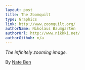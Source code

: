 ```yaml
---
layout: post
title: The Zoomquilt
type: Graphics
link: http://www.zoomquilt.org/
authorName: Nikolaus Baumgarten
authorUrl: http://www.nikkki.net/
authorGithub: n/a
---
```


_The infinitely zooming image._

By [Nate Ben](github.com/netanelben)
